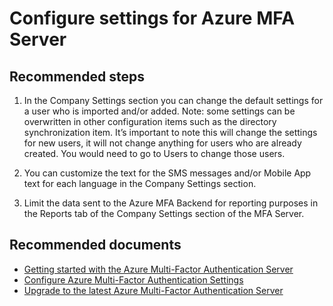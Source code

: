 <properties
  pageTitle="MFA Server (On-Premises)/MFA server settings configuration"
  description="MFA server settings configuration"
  service="microsoft.aad"
  resource="Microsoft_AAD_IAM"
  authors="kgremban"
  displayOrder="210"
  selfHelpType="resource"
  supportTopicIds=""
  resourceTags="mfa_overview"
  productPesIds=""
  cloudEnvironments="public"
/>

# Configure settings for Azure MFA Server

## **Recommended steps**

1. In the Company Settings section you can change the default settings for a user who is imported and/or added. Note: some settings can be overwritten in other configuration items such as the directory synchronization item. It’s important to note this will change the settings for new users, it will not change anything for users who are already created. You would need to go to Users to change those users.

2. You can customize the text for the SMS messages and/or Mobile App text for each language in the Company Settings section.

3. Limit the data sent to the Azure MFA Backend for reporting purposes in the Reports tab of the Company Settings section of the MFA Server.

## **Recommended documents** 

- [Getting started with the Azure Multi-Factor Authentication Server](https://docs.microsoft.com/azure/multi-factor-authentication/multi-factor-authentication-get-started-server)  
- [Configure Azure Multi-Factor Authentication Settings](https://docs.microsoft.com/azure/multi-factor-authentication/multi-factor-authentication-whats-next)  
- [Upgrade to the latest Azure Multi-Factor Authentication Server](https://docs.microsoft.com/azure/multi-factor-authentication/multi-factor-authentication-server-upgrade) 